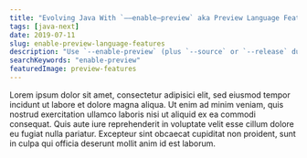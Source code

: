 ```yaml
---
title: "Evolving Java With `––enable–preview` aka Preview Language Features"
tags: [java-next]
date: 2019-07-11
slug: enable-preview-language-features
description: "Use `--enable-preview` (plus `--source` or `--release` during compilation) to experiment with Java's preview features"
searchKeywords: "enable-preview"
featuredImage: preview-features
---
```


Lorem ipsum dolor sit amet, consectetur adipisici elit, sed eiusmod tempor incidunt ut labore et dolore magna aliqua.
Ut enim ad minim veniam, quis nostrud exercitation ullamco laboris nisi ut aliquid ex ea commodi consequat.
Quis aute iure reprehenderit in voluptate velit esse cillum dolore eu fugiat nulla pariatur.
Excepteur sint obcaecat cupiditat non proident, sunt in culpa qui officia deserunt mollit anim id est laborum.
